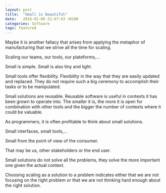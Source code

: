```yaml
---
layout: post
title:  "Small is beautiful"
date:   2016-02-09 22:47:43 +0100
categories: Software
tags: featured
---
```


Maybe it is another fallacy that arises from applying the metaphor of manufacturing
that we strive all the time for scaling.

Scaling our teams, our tools, our plateforms,...

Small is simple. Small is also tiny and light.


Small tools offer flexibility.
Flexibility in the way that they are easily updated and replaced.
They do not require such a big ceremony to accomplish their tasks or
to be manipulated.

Small solutions are reusable.
Reusable software is useful in contexts it has been grown to operate into.
The smaller it is, the more it is open for combination with other tools and
the bigger the number of contexts where it could be valuable.

As programmers, it is often profitable to think about small solutions.

Small interfaces, small tools,...

Small from the point of view of the consumer.

That may be us, other stakeholders or the end user.

Small solutions do not solve all the problems, they solve the more
important one given the actual context.

Choosing scaling as a solution to a problem indicates either that we are
not focusing on the right problem or that we are not thinking hard enough about
the right solution.
